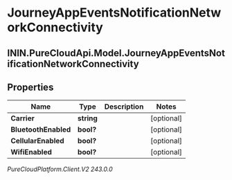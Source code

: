 # JourneyAppEventsNotificationNetworkConnectivity

## ININ.PureCloudApi.Model.JourneyAppEventsNotificationNetworkConnectivity

## Properties

|Name | Type | Description | Notes|
|------------ | ------------- | ------------- | -------------|
| **Carrier** | **string** |  | [optional] |
| **BluetoothEnabled** | **bool?** |  | [optional] |
| **CellularEnabled** | **bool?** |  | [optional] |
| **WifiEnabled** | **bool?** |  | [optional] |



_PureCloudPlatform.Client.V2 243.0.0_
